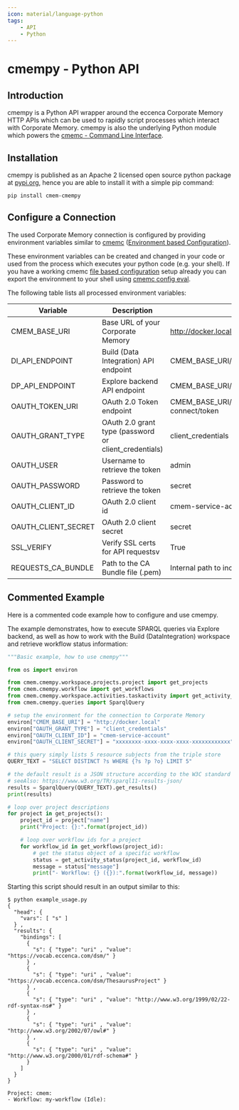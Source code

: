 ```yaml
---
icon: material/language-python
tags:
    - API
    - Python
---
```

# cmempy - Python API

## Introduction

cmempy is a Python API wrapper around the eccenca Corporate Memory HTTP APIs which can be used to rapidly script processes which interact with Corporate Memory.
cmempy is also the underlying Python module which powers the [cmemc - Command Line Interface](../../automate/cmemc-command-line-interface/index.md).

## Installation

cmempy is published as an Apache 2 licensed open source python package at [pypi.org](https://pypi.org/project/cmem-cmempy/), hence you are able to install it with a simple pip command:

```shell
pip install cmem-cmempy
```

## Configure a Connection

The used Corporate Memory connection is configured by providing environment variables similar to [cmemc](../../automate/cmemc-command-line-interface/index.md) ([Environment based Configuration](../../automate/cmemc-command-line-interface/configuration/environment-based-configuration/index.md)).

These environment variables can be created and changed in your code or used from the process which executes your python code (e.g. your shell).
If you have a working cmemc [file based configuration](../../automate/cmemc-command-line-interface/configuration/file-based-configuration/index.md) setup already you can export the environment to your shell using [cmemc config eval](../../automate/cmemc-command-line-interface/command-reference/index.md).

The following table lists all processed environment variables:

| Variable            | Description                                           | Default Value                                                |
| ------------------- | ----------------------------------------------------- | ------------------------------------------------------------ |
| CMEM_BASE_URI       | Base URL of your Corporate Memory                     | http://docker.localhost                                      |
| DI_API_ENDPOINT     | Build (Data Integration) API endpoint                 | CMEM_BASE_URI/dataintegration                                |
| DP_API_ENDPOINT     | Explore backend API endpoint                          | CMEM_BASE_URI/dataplatform                                   |
| OAUTH_TOKEN_URI     | OAuth 2.0 Token endpoint                              | CMEM_BASE_URI/auth/realms/cmem/protocol/openid-connect/token |
| OAUTH_GRANT_TYPE    | OAuth 2.0 grant type (password or client_credentials) | client_credentials                                           |
| OAUTH_USER          | Username to retrieve the token                        | admin                                                        |
| OAUTH_PASSWORD      | Password to retrieve the token                        | secret                                                       |
| OAUTH_CLIENT_ID     | OAuth 2.0 client id                                   | cmem-service-account                                         |
| OAUTH_CLIENT_SECRET | OAuth 2.0 client secret                               | secret                                                       |
| SSL_VERIFY          | Verify SSL certs for API requestsv                    | True                                                         |
| REQUESTS_CA_BUNDLE  | Path to the CA Bundle file (.pem)                     | Internal path to included CA bundle                          |

## Commented Example

Here is a commented code example how to configure and use cmempy.

The example demonstrates, how to execute SPARQL queries via Explore backend, as well as how to work with the Build (DataIntegration) workspace and retrieve workflow status information:

```python title="example_usage.py"
"""Basic example, how to use cmempy"""

from os import environ

from cmem.cmempy.workspace.projects.project import get_projects
from cmem.cmempy.workflow import get_workflows
from cmem.cmempy.workspace.activities.taskactivity import get_activity_status
from cmem.cmempy.queries import SparqlQuery

# setup the environment for the connection to Corporate Memory
environ["CMEM_BASE_URI"] = "http://docker.local"
environ["OAUTH_GRANT_TYPE"] = "client_credentials"
environ["OAUTH_CLIENT_ID"] = "cmem-service-account"
environ["OAUTH_CLIENT_SECRET"] = "xxxxxxxx-xxxx-xxxx-xxxx-xxxxxxxxxxxx"

# this query simply lists 5 resource subjects from the triple store
QUERY_TEXT = "SELECT DISTINCT ?s WHERE {?s ?p ?o} LIMIT 5"

# the default result is a JSON structure according to the W3C standard
# seeAlso: https://www.w3.org/TR/sparql11-results-json/
results = SparqlQuery(QUERY_TEXT).get_results()
print(results)

# loop over project descriptions
for project in get_projects():
    project_id = project["name"]
    print("Project: {}:".format(project_id))

    # loop over workflow ids for a project
    for workflow_id in get_workflows(project_id):
        # get the status object of a specific workflow
        status = get_activity_status(project_id, workflow_id)
        message = status["message"]
        print("- Workflow: {} ({}):".format(workflow_id, message))
```

Starting this script should result in an output similar to this:

``` shell-session
$ python example_usage.py
{
  "head": {
    "vars": [ "s" ]
  } ,
  "results": {
    "bindings": [
      {
        "s": { "type": "uri" , "value": "https://vocab.eccenca.com/dsm/" }
      } ,
      {
        "s": { "type": "uri" , "value": "https://vocab.eccenca.com/dsm/ThesaurusProject" }
      } ,
      {
        "s": { "type": "uri" , "value": "http://www.w3.org/1999/02/22-rdf-syntax-ns#" }
      } ,
      {
        "s": { "type": "uri" , "value": "http://www.w3.org/2002/07/owl#" }
      } ,
      {
        "s": { "type": "uri" , "value": "http://www.w3.org/2000/01/rdf-schema#" }
      }
    ]
  }
}

Project: cmem:
- Workflow: my-workflow (Idle):
```
